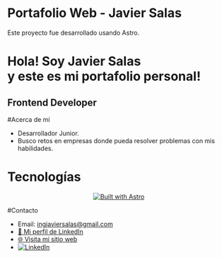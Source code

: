 # Portafolio Web - Javier Salas

Este proyecto fue desarrollado usando Astro.

<h1>Hola! Soy Javier Salas<br>y este es mi portafolio personal! </h1>
<h2>Frontend Developer </h2>

#Acerca de mí

- Desarrollador Junior.
- Busco retos en empresas donde pueda resolver problemas con mis habilidades.

# Tecnologías

<p align="center">
  <a href="https://astro.build">
    <img src="https://astro.badg.es/v2/built-with-astro/large.svg" alt="Built with Astro" />
  </a>
</p>

#Contacto

- Email: ingjaviersalas@gmail.com
- [🔗 Mi perfil de LinkedIn](https://www.linkedin.com/in/javier-salas-dev/)  
- [🌐 Visita mi sitio web](https://javiersalas.dev)
- [![LinkedIn](https://img.shields.io/badge/LinkedIn-Javier%20Salas-blue?style=flat&logo=linkedin)](https://www.linkedin.com/in/javier-salas-dev/)

<p></p>
